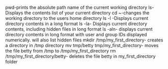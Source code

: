 pwd-prints the absolute path name of the current working directory
ls-Displays the contents list of your current directory
cd ~-changes the working directory to the users home directory
ls -l -Displays current directory contents in a long format
ls -la- Displays current directory contents, including hidden files in long format
ls -aln- displays current directory contents in long format with user and group IDs displayed numerically. will also list hidden files
mkdir /tmp/my_first_directory- creates a directory in /tmp directory
mv tmp/betty tmp/my_first_directory- moves the file betty from /tmp to /tmp/my_first_directory
rm /tmp/my_first_directory/betty- deletes the file betty in my_first_directory folder
